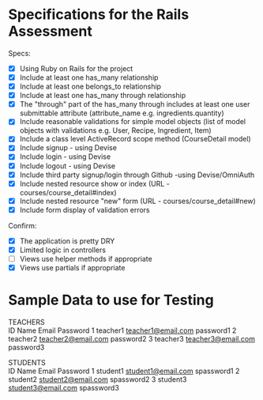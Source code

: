 # Specifications for the Rails Assessment

Specs:
- [x] Using Ruby on Rails for the project
- [x] Include at least one has_many relationship
- [x] Include at least one belongs_to relationship
- [x] Include at least one has_many through relationship
- [x] The "through" part of the has_many through includes at least one user submittable
      attribute (attribute_name e.g. ingredients.quantity)
- [x] Include reasonable validations for simple model objects (list of model objects with
      validations e.g. User, Recipe, Ingredient, Item)
- [x] Include a class level ActiveRecord scope method (CourseDetail model)
- [x] Include signup - using Devise
- [x] Include login  - using Devise
- [x] Include logout - using Devise
- [x] Include third party signup/login through Github -using Devise/OmniAuth
- [x] Include nested resource show or index (URL - courses/course_detail#index)
- [x] Include nested resource "new" form (URL - courses/course_detail#new)
- [x] Include form display of validation errors

Confirm:
- [x] The application is pretty DRY
- [x] Limited logic in controllers
- [ ] Views use helper methods if appropriate
- [x] Views use partials if appropriate

# Sample Data to use for Testing

TEACHERS			
ID  Name	     Email	            Password
1	  teacher1	 teacher1@email.com	password1
2	  teacher2	 teacher2@email.com	password2
3	  teacher3	 teacher3@email.com	password3

STUDENTS			
ID	Name	    Email	              Password
1	  student1	student1@email.com	spassword1
2	  student2	student2@email.com	spassword2
3	  student3	student3@email.com	spassword3
